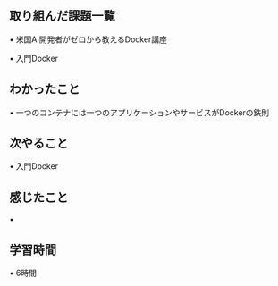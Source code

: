 ## 取り組んだ課題一覧
• 米国AI開発者がゼロから教えるDocker講座

• 入門Docker

## わかったこと
• 一つのコンテナには一つのアプリケーションやサービスがDockerの鉄則

## 次やること
•  入門Docker

## 感じたこと
•

## 学習時間
• 6時間